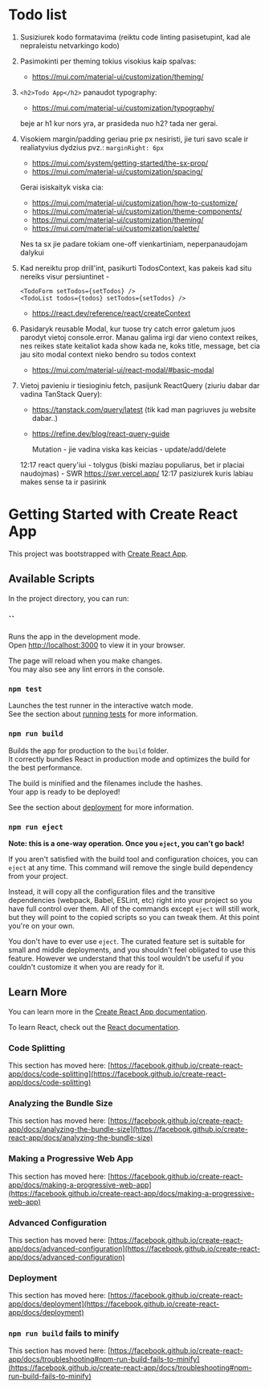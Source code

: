# Todo list

1.  Susiziurek kodo formatavima (reiktu code linting pasisetupint, kad ale nepraleistu netvarkingo kodo)
2.  Pasimokinti per theming tokius visokius kaip spalvas:

    - https://mui.com/material-ui/customization/theming/

3.  `<h2>Todo App</h2>` panaudot typography:

    - https://mui.com/material-ui/customization/typography/

    beje ar h1 kur nors yra, ar prasideda nuo h2? tada ner gerai.

4.  Visokiem margin/padding geriau prie px nesiristi, jie turi savo scale ir realiatyvius dydzius pvz.: `marginRight: 6px`

    - https://mui.com/system/getting-started/the-sx-prop/
    - https://mui.com/material-ui/customization/spacing/

    Gerai isiskaityk viska cia:

    - https://mui.com/material-ui/customization/how-to-customize/
    - https://mui.com/material-ui/customization/theme-components/
    - https://mui.com/material-ui/customization/theming/
    - https://mui.com/material-ui/customization/palette/

    Nes ta sx jie padare tokiam one-off vienkartiniam, neperpanaudojam dalykui

5.  Kad nereiktu prop drill'int, pasikurti TodosContext, kas pakeis kad situ nereiks visur persiuntinet -

    ```
    <TodoForm setTodos={setTodos} />
    <TodoList todos={todos} setTodos={setTodos} />
    ```

    - https://react.dev/reference/react/createContext

6.  Pasidaryk reusable Modal, kur tuose try catch error galetum juos parodyt vietoj console.error.
    Manau galima irgi dar vieno context reikes, nes reikes state keitaliot kada show kada ne, koks title, message, bet cia jau sito modal context nieko bendro su todos context

    - https://mui.com/material-ui/react-modal/#basic-modal

7.  Vietoj pavieniu ir tiesioginiu fetch, pasijunk ReactQuery (ziuriu dabar dar vadina TanStack Query):

    - https://tanstack.com/query/latest (tik kad man pagriuves ju website dabar..)
    - https://refine.dev/blog/react-query-guide

      Mutation - jie vadina viska kas keicias - update/add/delete

    12:17
    react query'iui - tolygus (biski maziau populiarus, bet ir placiai naudojmas) - SWR https://swr.vercel.app/
    12:17
    pasiziurek kuris labiau makes sense ta ir pasirink

# Getting Started with Create React App

This project was bootstrapped with [Create React App](https://github.com/facebook/create-react-app).

## Available Scripts

In the project directory, you can run:

### ``

Runs the app in the development mode.\
Open [http://localhost:3000](http://localhost:3000) to view it in your browser.

The page will reload when you make changes.\
You may also see any lint errors in the console.

### `npm test`

Launches the test runner in the interactive watch mode.\
See the section about [running tests](https://facebook.github.io/create-react-app/docs/running-tests) for more information.

### `npm run build`

Builds the app for production to the `build` folder.\
It correctly bundles React in production mode and optimizes the build for the best performance.

The build is minified and the filenames include the hashes.\
Your app is ready to be deployed!

See the section about [deployment](https://facebook.github.io/create-react-app/docs/deployment) for more information.

### `npm run eject`

**Note: this is a one-way operation. Once you `eject`, you can't go back!**

If you aren't satisfied with the build tool and configuration choices, you can `eject` at any time. This command will remove the single build dependency from your project.

Instead, it will copy all the configuration files and the transitive dependencies (webpack, Babel, ESLint, etc) right into your project so you have full control over them. All of the commands except `eject` will still work, but they will point to the copied scripts so you can tweak them. At this point you're on your own.

You don't have to ever use `eject`. The curated feature set is suitable for small and middle deployments, and you shouldn't feel obligated to use this feature. However we understand that this tool wouldn't be useful if you couldn't customize it when you are ready for it.

## Learn More

You can learn more in the [Create React App documentation](https://facebook.github.io/create-react-app/docs/getting-started).

To learn React, check out the [React documentation](https://reactjs.org/).

### Code Splitting

This section has moved here: [https://facebook.github.io/create-react-app/docs/code-splitting](https://facebook.github.io/create-react-app/docs/code-splitting)

### Analyzing the Bundle Size

This section has moved here: [https://facebook.github.io/create-react-app/docs/analyzing-the-bundle-size](https://facebook.github.io/create-react-app/docs/analyzing-the-bundle-size)

### Making a Progressive Web App

This section has moved here: [https://facebook.github.io/create-react-app/docs/making-a-progressive-web-app](https://facebook.github.io/create-react-app/docs/making-a-progressive-web-app)

### Advanced Configuration

This section has moved here: [https://facebook.github.io/create-react-app/docs/advanced-configuration](https://facebook.github.io/create-react-app/docs/advanced-configuration)

### Deployment

This section has moved here: [https://facebook.github.io/create-react-app/docs/deployment](https://facebook.github.io/create-react-app/docs/deployment)

### `npm run build` fails to minify

This section has moved here: [https://facebook.github.io/create-react-app/docs/troubleshooting#npm-run-build-fails-to-minify](https://facebook.github.io/create-react-app/docs/troubleshooting#npm-run-build-fails-to-minify)
